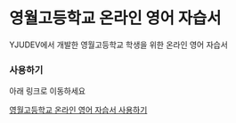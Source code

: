 영월고등학교 온라인 영어 자습서
===

YJUDEV에서 개발한 영월고등학교 학생을 위한 온라인 영어 자습서


### 사용하기

아래 링크로 이동하세요   

[영월고등학교 온라인 영어 자습서 사용하기](https://ywhs-english.com/main_page/index.html)
